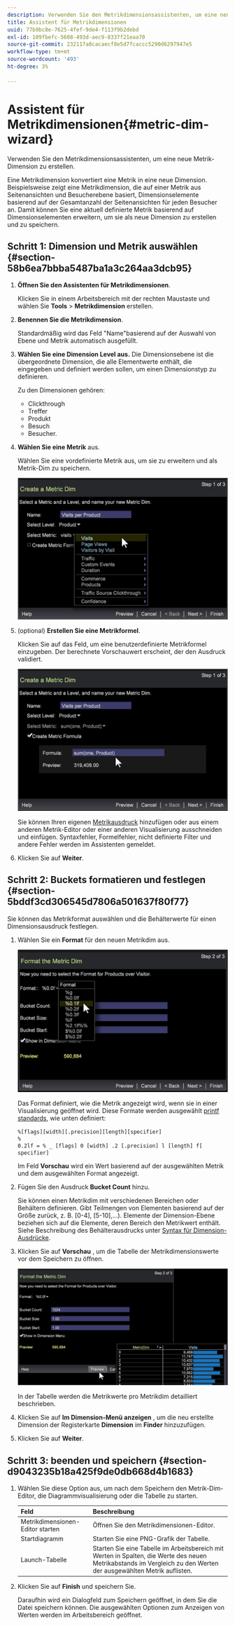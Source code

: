 ```yaml
---
description: Verwenden Sie den Metrikdimensionsassistenten, um eine neue Metrik-Dimension zu erstellen.
title: Assistent für Metrikdimensionen
uuid: 77b9bc8e-7625-4fef-9de4-f113f9b2debd
exl-id: 109fbefc-5608-493d-aec9-8337f21eaa70
source-git-commit: 232117a8cacaecf8e5d7fcaccc5290d6297947e5
workflow-type: tm+mt
source-wordcount: '493'
ht-degree: 3%

---
```


# Assistent für Metrikdimensionen{#metric-dim-wizard}

Verwenden Sie den Metrikdimensionsassistenten, um eine neue Metrik-Dimension zu erstellen.

Eine Metrikdimension konvertiert eine Metrik in eine neue Dimension. Beispielsweise zeigt eine Metrikdimension, die auf einer Metrik aus Seitenansichten und Besucherebene basiert, Dimensionselemente basierend auf der Gesamtanzahl der Seitenansichten für jeden Besucher an. Damit können Sie eine aktuell definierte Metrik basierend auf Dimensionselementen erweitern, um sie als neue Dimension zu erstellen und zu speichern.

## Schritt 1: Dimension und Metrik auswählen {#section-58b6ea7bbba5487ba1a3c264aa3dcb95}

1. **Öffnen Sie den Assistenten für Metrikdimensionen**.

   Klicken Sie in einem Arbeitsbereich mit der rechten Maustaste und wählen Sie **Tools** > **Metrikdimension** erstellen.

1. **Benennen Sie die Metrikdimension**.

   Standardmäßig wird das Feld &quot;Name&quot;basierend auf der Auswahl von Ebene und Metrik automatisch ausgefüllt.

1. **Wählen Sie eine Dimension Level aus.** Die Dimensionsebene ist die übergeordnete Dimension, die alle Elementwerte enthält, die eingegeben und definiert werden sollen, um einen Dimensionstyp zu definieren.

   Zu den Dimensionen gehören:

   * Clickthrough
   * Treffer
   * Produkt
   * Besuch
   * Besucher.

1. **Wählen Sie eine Metrik** aus.

   Wählen Sie eine vordefinierte Metrik aus, um sie zu erweitern und als Metrik-Dim zu speichern.

   ![](assets/6_4_workstation_metricdim_metric.png)

1. (optional) **Erstellen Sie eine Metrikformel**.

   Klicken Sie auf das Feld, um eine benutzerdefinierte Metrikformel einzugeben. Der berechnete Vorschauwert erscheint, der den Ausdruck validiert.

   ![](assets/6_4_workstation_metricdim_create_metric.png)

   Sie können Ihren eigenen [Metrikausdruck](https://experienceleague.adobe.com/docs/data-workbench/using/client/qry-lang-syntx/c-syntx-mtrc-exp.html) hinzufügen oder aus einem anderen Metrik-Editor oder einer anderen Visualisierung ausschneiden und einfügen. Syntaxfehler, Formelfehler, nicht definierte Filter und andere Fehler werden im Assistenten gemeldet.

1. Klicken Sie auf **Weiter**.

## Schritt 2: Buckets formatieren und festlegen {#section-5bddf3cd306545d7806a501637f80f77}

Sie können das Metrikformat auswählen und die Behälterwerte für einen Dimensionsausdruck festlegen.

1. Wählen Sie ein **Format** für den neuen Metrikdim aus.

   ![](assets/6_4_workstation_metricdim_format_metric.png)

   Das Format definiert, wie die Metrik angezeigt wird, wenn sie in einer Visualisierung geöffnet wird. Diese Formate werden ausgewählt [printf standards](http://www.cplusplus.com/reference/cstdio/printf/), wie unten definiert:

   ```
   %[flags][width][.precision][length][specifier]
   %
   0.2lf = % _ [flags] 0 [width] .2 [.precision] l [length] f[ specifier]
   ```

   Im Feld **Vorschau** wird ein Wert basierend auf der ausgewählten Metrik und dem ausgewählten Format angezeigt.

1. Fügen Sie den Ausdruck **Bucket Count** hinzu.

   Sie können einen Metrikdim mit verschiedenen Bereichen oder Behältern definieren. Gibt Teilmengen von Elementen basierend auf der Größe zurück, z. B. [0-4], [5-10],...). Elemente der Dimension-Ebene beziehen sich auf die Elemente, deren Bereich den Metrikwert enthält. Siehe Beschreibung des Behälterausdrucks unter [Syntax für Dimension-Ausdrücke](https://experienceleague.adobe.com/docs/data-workbench/using/client/qry-lang-syntx/c-syntx-dim-exp.html).

1. Klicken Sie auf **Vorschau** , um die Tabelle der Metrikdimensionswerte vor dem Speichern zu öffnen.

   ![](assets/6_4_workstation_metricdim_preview.png)

   In der Tabelle werden die Metrikwerte pro Metrikdim detailliert beschrieben.

1. Klicken Sie auf **Im Dimension-Menü anzeigen** , um die neu erstellte Dimension der Registerkarte **Dimension** im **Finder** hinzuzufügen.
1. Klicken Sie auf **Weiter**.

## Schritt 3: beenden und speichern {#section-d9043235b18a425f9de0db668d4b1683}

1. Wählen Sie diese Option aus, um nach dem Speichern den Metrik-Dim-Editor, die Diagrammvisualisierung oder die Tabelle zu starten.

   | Feld | Beschreibung |
   |---|---|
   | Metrikdimensionen-Editor starten | Öffnen Sie den Metrikdimensionen-Editor. |
   | Startdiagramm | Starten Sie eine PNG-Grafik der Tabelle. |
   | Launch-Tabelle | Starten Sie eine Tabelle im Arbeitsbereich mit Werten in Spalten, die Werte des neuen Metrikabstands im Vergleich zu den Werten der ausgewählten Metrik auflisten. |

1. Klicken Sie auf **Finish** und speichern Sie.

   Daraufhin wird ein Dialogfeld zum Speichern geöffnet, in dem Sie die Datei speichern können. Die ausgewählten Optionen zum Anzeigen von Werten werden im Arbeitsbereich geöffnet.
